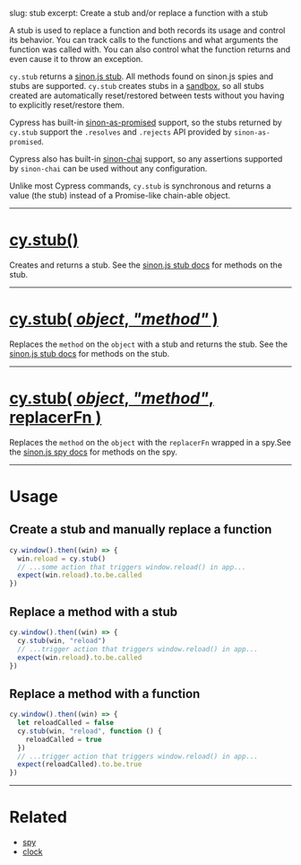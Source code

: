 slug: stub
excerpt: Create a stub and/or replace a function with a stub

A stub is used to replace a function and both records its usage and control its behavior. You can track calls to the functions and what arguments the function was called with. You can also control what the function returns and even cause it to throw an exception.

`cy.stub` returns a [sinon.js stub](http://sinonjs.org/docs/#stubs). All methods found on sinon.js spies and stubs are supported. `cy.stub` creates stubs in a [sandbox](http://sinonjs.org/docs/#sandbox), so all stubs created are automatically reset/restored between tests without you having to explicitly reset/restore them.

Cypress has built-in [sinon-as-promised](https://github.com/bendrucker/sinon-as-promised) support, so the stubs returned by `cy.stub` support the `.resolves` and `.rejects` API provided by `sinon-as-promised`.

Cypress also has built-in [sinon-chai](https://github.com/domenic/sinon-chai) support, so any assertions supported by `sinon-chai` can be used without any configuration.


Unlike most Cypress commands, `cy.stub` is synchronous and returns a value (the stub) instead of a Promise-like chain-able object.

***

# [cy.stub()](#section-usage)

Creates and returns a stub. See the [sinon.js stub docs](http://sinonjs.org/docs/#stubs) for methods on the stub.

***

# [cy.stub( *object*, *"method"* )](#section-two-arguments)

Replaces the `method` on the `object` with a stub and returns the stub. See the [sinon.js stub docs](http://sinonjs.org/docs/#stubs) for methods on the stub.

***

# [cy.stub( *object*, *"method"*, replacerFn )](#section-three-arguments)

Replaces the `method` on the `object` with the `replacerFn` wrapped in a spy.See the [sinon.js spy docs](http://sinonjs.org/docs/#spies) for methods on the spy.

***

# Usage

## Create a stub and manually replace a function

```javascript
cy.window().then((win) => {
  win.reload = cy.stub()
  // ...some action that triggers window.reload() in app...
  expect(win.reload).to.be.called  
})
```

## Replace a method with a stub

```javascript
cy.window().then((win) => {
  cy.stub(win, "reload")
  // ...trigger action that triggers window.reload() in app...
  expect(win.reload).to.be.called  
})
```

## Replace a method with a function

```javascript
cy.window().then((win) => {
  let reloadCalled = false
  cy.stub(win, "reload", function () {
    reloadCalled = true
  })
  // ...trigger action that triggers window.reload() in app...
  expect(reloadCalled).to.be.true
})
```

***

# Related

- [spy](https://on.cypress.io/api/spy)
- [clock](https://on.cypress.io/api/clock)
